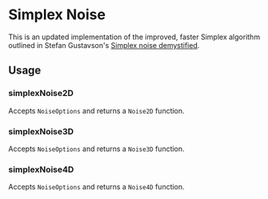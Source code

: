 # Simplex Noise

This is an updated implementation of the improved, faster Simplex algorithm outlined in Stefan Gustavson's [Simplex noise demystified](http://webstaff.itn.liu.se/~stegu/simplexnoise/simplexnoise.pdf).

## Usage

### simplexNoise2D

Accepts `NoiseOptions` and returns a `Noise2D` function.

### simplexNoise3D

Accepts `NoiseOptions` and returns a `Noise3D` function.

### simplexNoise4D

Accepts `NoiseOptions` and returns a `Noise4D` function.

